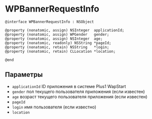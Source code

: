 WPBannerRequestInfo
===================

    @interface WPBannerRequestInfo : NSObject
    
    @property (nonatomic, assign) NSInteger  applicationId;
    @property (nonatomic, assign) WPGender   gender;
    @property (nonatomic, assign) NSInteger  age;
    @property (nonatomic, readonly) NSString *pageId;
    @property (nonatomic, retain) NSString   *login;
    @property (nonatomic, retain) CLLocation *location;

    @end

Параметры
---------

* `applicationId` ID приложения в системе Plus1 WapStart
* `gender` пол текущего пользователя приложения (если известен)
* `age` возраст текущего пользователя приложения (если известен)
* `pageId`
* `login` имя пользователя (если известно)
* `location`